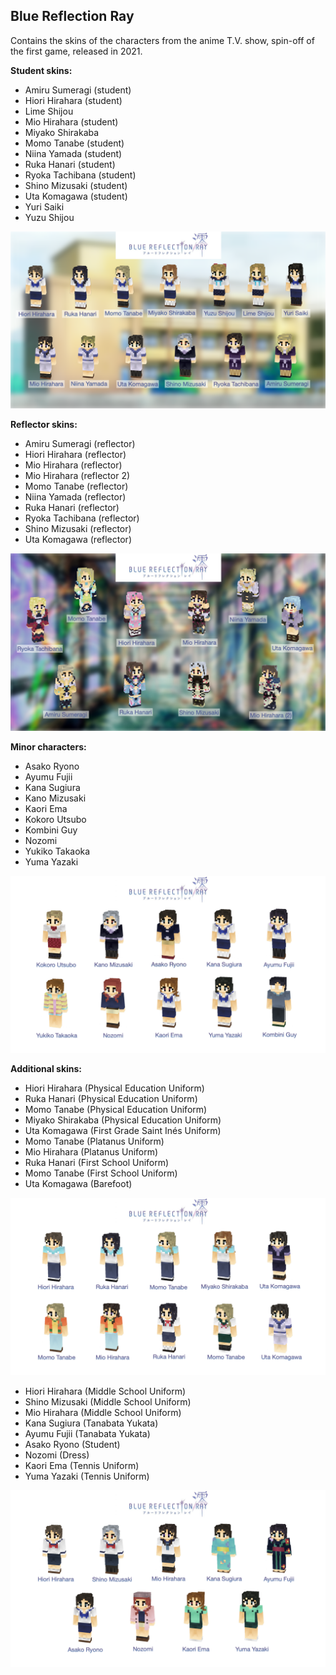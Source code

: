 ## Blue Reflection Ray
Contains the skins of the characters from the anime T.V. show, spin-off of the first game, released in 2021.

**Student skins:**
- Amiru Sumeragi (student)
- Hiori Hirahara (student)
- Lime Shijou
- Mio Hirahara (student)
- Miyako Shirakaba
- Momo Tanabe (student)
- Niina Yamada (student)
- Ruka Hanari (student)
- Ryoka Tachibana (student)
- Shino Mizusaki (student)
- Uta Komagawa (student)
- Yuri Saiki
- Yuzu Shijou

![Blue Reflection Ray Student](/src/img/brR/BlueReflectionRayStudentCharacters.png)

**Reflector skins:**
- Amiru Sumeragi (reflector)
- Hiori Hirahara (reflector)
- Mio Hirahara (reflector)
- Mio Hirahara (reflector 2)
- Momo Tanabe (reflector)
- Niina Yamada (reflector)
- Ruka Hanari (reflector)
- Ryoka Tachibana (reflector)
- Shino Mizusaki (reflector)
- Uta Komagawa (reflector)

![Blue Reflection Ray Reflector](/src/img/brR/BlueReflectionRayReflectorCharacters.png)

**Minor characters:**
- Asako Ryono
- Ayumu Fujii
- Kana Sugiura
- Kano Mizusaki
- Kaori Ema
- Kokoro Utsubo
- Kombini Guy
- Nozomi
- Yukiko Takaoka
- Yuma Yazaki

![Blue Reflection Ray Minor Characters](/src/img/brR/BlueReflectionRayMinorCharacters.png)

**Additional skins:**
- Hiori Hirahara (Physical Education Uniform)
- Ruka Hanari (Physical Education Uniform)
- Momo Tanabe (Physical Education Uniform)
- Miyako Shirakaba (Physical Education Uniform)
- Uta Komagawa (First Grade Saint Inés Uniform)
- Momo Tanabe (Platanus Uniform)
- Mio Hirahara (Platanus Uniform)
- Ruka Hanari (First School Uniform)
- Momo Tanabe (First School Uniform)
- Uta Komagawa (Barefoot)

![Blue Reflection Ray Additional Skins](/src/img/brR/BlueReflectionRayAdditionalSkins.png)

- Hiori Hirahara (Middle School Uniform)
- Shino Mizusaki (Middle School Uniform)
- Mio Hirahara (Middle School Uniform)
- Kana Sugiura (Tanabata Yukata)
- Ayumu Fujii (Tanabata Yukata)
- Asako Ryono (Student)
- Nozomi (Dress)
- Kaori Ema (Tennis Uniform)
- Yuma Yazaki (Tennis Uniform)

![Blue Reflection Ray Additional Skins 2](/src/img/brR/BlueReflectionRayAdditionalSkins2.png)
